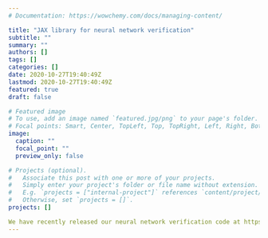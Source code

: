```yaml
---
# Documentation: https://wowchemy.com/docs/managing-content/

title: "JAX library for neural network verification"
subtitle: ""
summary: ""
authors: []
tags: []
categories: []
date: 2020-10-27T19:40:49Z
lastmod: 2020-10-27T19:40:49Z
featured: true
draft: false

# Featured image
# To use, add an image named `featured.jpg/png` to your page's folder.
# Focal points: Smart, Center, TopLeft, Top, TopRight, Left, Right, BottomLeft, Bottom, BottomRight.
image:
  caption: ""
  focal_point: ""
  preview_only: false

# Projects (optional).
#   Associate this post with one or more of your projects.
#   Simply enter your project's folder or file name without extension.
#   E.g. `projects = ["internal-project"]` references `content/project/deep-learning/index.md`.
#   Otherwise, set `projects = []`.
projects: []

We have recently released our neural network verification code at https://github.com/deepmind/jax_verify, featuring our latest algorithms from NeurIPS 2020 papers. Be sure to check it out!
---
```

